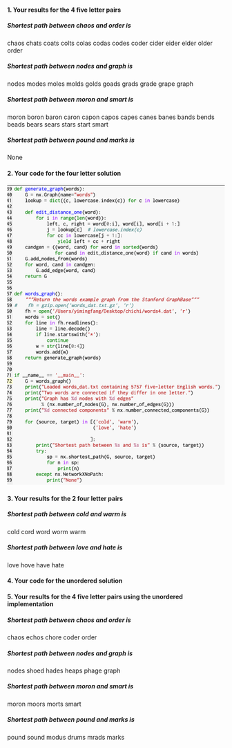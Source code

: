 #### 1. Your results for the 4 five letter pairs
##### Shortest path between chaos and order is
chaos
chats
coats
colts
colas
codas
codes
coder
cider
eider
elder
older
order
##### Shortest path between nodes and graph is
nodes
modes
moles
molds
golds
goads
grads
grade
grape
graph
##### Shortest path between moron and smart is
moron
boron
baron
caron
capon
capos
capes
canes
banes
bands
bends
beads
bears
sears
stars
start
smart
##### Shortest path between pound and marks is
None

#### 2. Your code for the four letter solution
![code](lab6images/lab6part2.png)

#### 3. Your results for the 2 four letter pairs

##### Shortest path between cold and warm is
cold
cord
word
worm
warm
##### Shortest path between love and hate is
love
hove
have
hate

#### 4. Your code for the unordered solution

#### 5. Your results for the 4 five letter pairs using the unordered implementation
##### Shortest path between chaos and order is
chaos
echos
chore
coder
order
##### Shortest path between nodes and graph is
nodes
shoed
hades
heaps
phage
graph
##### Shortest path between moron and smart is
moron
moors
morts
smart
##### Shortest path between pound and marks is
pound
sound
modus
drums
mrads
marks

